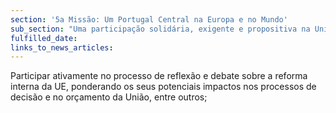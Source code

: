 ```yaml
---
section: '5a Missão: Um Portugal Central na Europa e no Mundo'
sub_section: "Uma participação solidária, exigente e propositiva na União Europeia"
fulfilled_date:
links_to_news_articles:
---
```


Participar ativamente no processo de reflexão e debate sobre a reforma interna da UE, ponderando os seus potenciais impactos nos processos de decisão e no orçamento da União, entre outros;